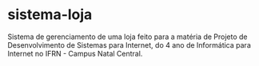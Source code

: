 # sistema-loja
Sistema de gerenciamento de uma loja feito para a matéria de Projeto de Desenvolvimento de Sistemas para Internet, do 4 ano de Informática para Internet no IFRN - Campus Natal Central.
